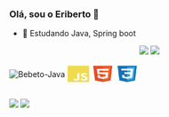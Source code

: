 ### Olá, sou o Eriberto 👋

- 🌱 Estudando Java, Spring boot

<div align="center">
    <a href="https://github.com/eribert0"></a>
    <img height="140em" src="https://github-readme-stats.vercel.app/api?username=eribert0&show_icons=true&theme=algolia"/>
    <img height="140em" src="https://github-readme-stats.vercel.app/api/top-langs/?username=eribert0&layout=compact&langs_count=7&theme=algolia"/>
</div>

<div style="display: inline_block"><br>

  <img align="center" alt="Bebeto-Java" height="30" width="40" src="https://cdn.jsdelivr.net/gh/devicons/devicon/icons/java/java-original.svg" />
  <img align="center" alt="Bebeto-Js" height="30" width="40" src="https://raw.githubusercontent.com/devicons/devicon/master/icons/javascript/javascript-plain.svg">
  <img align="center" alt="Bebeto-HTML" height="30" width="40" src="https://raw.githubusercontent.com/devicons/devicon/master/icons/html5/html5-original.svg">
  <img align="center" alt="Bebeto-CSS" height="30" width="40" src="https://raw.githubusercontent.com/devicons/devicon/master/icons/css3/css3-original.svg">
</div>

## 

<div> 
  <a href="https://www.youtube.com/channel/UCIlhurFJhZZS7G_O8KKtnaA" target="_blank"><img src="https://img.shields.io/badge/YouTube-FF0000?style=for-the-badge&logo=youtube&logoColor=white" target="_blank"></a>
  <a href="https://www.instagram.com/eriberto_junnior/" target="_blank"><img src="https://img.shields.io/badge/-Instagram-%23E4405F?style=for-the-badge&logo=instagram&logoColor=white" target="_blank"></a>
</div>
